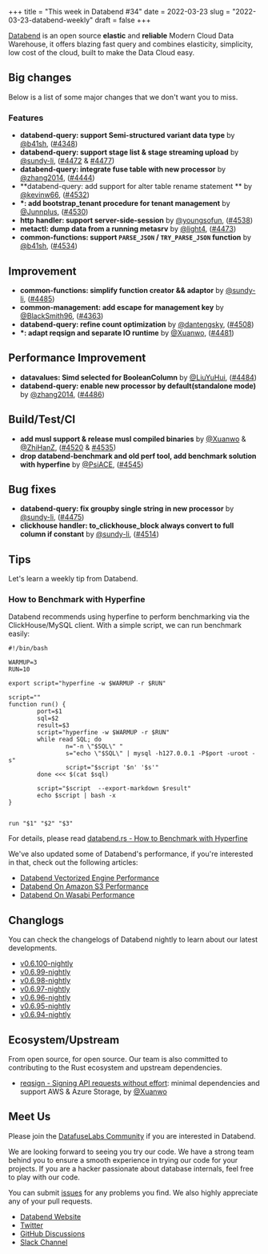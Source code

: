+++
title = "This week in Databend #34"
date = 2022-03-23
slug = "2022-03-23-databend-weekly"
draft = false
+++

[Databend](https://github.com/datafuselabs/databend) is an open source **elastic** and **reliable** Modern Cloud Data Warehouse, it offers blazing fast query and combines elasticity, simplicity, low cost of the cloud, built to make the Data Cloud easy.

## Big changes

Below is a list of some major changes that we don't want you to miss.

### Features

- **databend-query: support Semi-structured variant data type** by [@b41sh](https://github.com/b41sh), ([#4348](https://github.com/datafuselabs/databend/pull/4348))
- **databend-query: support stage list & stage streaming upload** by [@sundy-li](https://github.com/sundy-li), ([#4472](https://github.com/datafuselabs/databend/pull/4472) & [#4477](https://github.com/datafuselabs/databend/pull/4477))
- **databend-query: integrate fuse table with new processor** by [@zhang2014](https://github.com/zhang2014), ([#4444](https://github.com/datafuselabs/databend/pull/4444))
- **databend-query: add support for alter table rename statement ** by [@kevinw66](https://github.com/kevinw66), ([#4532](https://github.com/datafuselabs/databend/pull/4532))
- **\*: add bootstrap_tenant procedure for tenant management** by [@Junnplus](https://github.com/Junnplus), ([#4530](https://github.com/datafuselabs/databend/pull/4530))
- **http handler: support server-side-session** by [@youngsofun](https://github.com/youngsofun), ([#4538](https://github.com/datafuselabs/databend/pull/4538))
- **metactl: dump data from a running metasrv** by [@light4](https://github.com/light4), ([#4473](https://github.com/datafuselabs/databend/pull/4473))
- **common-functions: support `PARSE_JSON` / `TRY_PARSE_JSON` function** by [@b41sh](https://github.com/b41sh), ([#4534](https://github.com/datafuselabs/databend/pull/4534))

## Improvement

- **common-functions: simplify function creator && adaptor** by [@sundy-li](https://github.com/sundy-li), ([#4485](https://github.com/datafuselabs/databend/pull/4485))
- **common-management: add escape for management key** by [@BlackSmith96](https://github.com/BlackSmith96), ([#4363](https://github.com/datafuselabs/databend/pull/4363))
- **databend-query: refine count optimization** by [@dantengsky](https://github.com/dantengsky), ([#4508](https://github.com/datafuselabs/databend/pull/4508))
- **\*: adapt reqsign and separate IO runtime** by [@Xuanwo](https://github.com/Xuanwo), ([#4481](https://github.com/datafuselabs/databend/pull/4481))

## Performance Improvement

- **datavalues: Simd selected for BooleanColumn** by [@LiuYuHui](https://github.com/LiuYuHui), ([#4484](https://github.com/datafuselabs/databend/pull/4484))
- **databend-query: enable new processor by default(standalone mode)** by [@zhang2014](https://github.com/zhang2014), ([#4486](https://github.com/datafuselabs/databend/pull/4486))

## Build/Test/CI

- **add musl support & release musl compiled binaries** by [@Xuanwo](https://github.com/Xuanwo) & [@ZhiHanZ](https://github.com/ZhiHanZ), ([#4520](https://github.com/datafuselabs/databend/pull/4520) & [#4535](https://github.com/datafuselabs/databend/pull/4535))
- **drop databend-benchmark and old perf tool, add benchmark solution with hyperfine** by [@PsiACE](https://github.com/PsiACE), ([#4545](https://github.com/datafuselabs/databend/pull/4545))

## Bug fixes

- **databend-query: fix groupby single string in new processor** by [@sundy-li](https://github.com/sundy-li), ([#4475](https://github.com/datafuselabs/databend/pull/4475))
- **clickhouse handler: to_clickhouse_block always convert to full column if constant** by [@sundy-li](https://github.com/sundy-li), ([#4514](https://github.com/datafuselabs/databend/pull/4514))

## Tips

Let's learn a weekly tip from Databend.

### How to Benchmark with Hyperfine

Databend recommends using hyperfine to perform benchmarking via the ClickHouse/MySQL client. With a simple script, we can run benchmark easily:

```shell
#!/bin/bash

WARMUP=3
RUN=10

export script="hyperfine -w $WARMUP -r $RUN"

script=""
function run() {
        port=$1
        sql=$2
        result=$3
        script="hyperfine -w $WARMUP -r $RUN"
        while read SQL; do
                n="-n \"$SQL\" "
                s="echo \"$SQL\" | mysql -h127.0.0.1 -P$port -uroot -s"
                script="$script '$n' '$s'"
        done <<< $(cat $sql)

        script="$script  --export-markdown $result"
        echo $script | bash -x
}


run "$1" "$2" "$3"
```

For details, please read [databend.rs - How to Benchmark with Hyperfine](https://databend.rs/doc/faq/how-to-benchmark-with-hyperfine)

We've also updated some of Databend's performance, if you're interested in that, check out the following articles:

- [Databend Vectorized Engine Performance](https://databend.rs/doc/performance/local-vector-performance)
- [Databend On Amazon S3 Performance](https://databend.rs/doc/performance/ec2-s3-performance)
- [Databend On Wasabi Performance](https://databend.rs/doc/performance/ec2-wasabi-performance)

## Changlogs

You can check the changelogs of Databend nightly to learn about our latest developments.

- [v0.6.100-nightly](https://github.com/datafuselabs/databend/releases/tag/v0.6.100-nightly)
- [v0.6.99-nightly](https://github.com/datafuselabs/databend/releases/tag/v0.6.99-nightly)
- [v0.6.98-nightly](https://github.com/datafuselabs/databend/releases/tag/v0.6.98-nightly)
- [v0.6.97-nightly](https://github.com/datafuselabs/databend/releases/tag/v0.6.97-nightly)
- [v0.6.96-nightly](https://github.com/datafuselabs/databend/releases/tag/v0.6.96-nightly)
- [v0.6.95-nightly](https://github.com/datafuselabs/databend/releases/tag/v0.6.95-nightly)
- [v0.6.94-nightly](https://github.com/datafuselabs/databend/releases/tag/v0.6.94-nightly)

## Ecosystem/Upstream

From open source, for open source. Our team is also committed to contributing to the Rust ecosystem and upstream dependencies.

- [reqsign - Signing API requests without effort](https://github.com/Xuanwo/reqsign): minimal dependencies and support AWS & Azure Storage, by [@Xuanwo](https://github.com/Xuanwo)

## Meet Us

Please join the [DatafuseLabs Community](https://github.com/datafuselabs/) if you are interested in Databend.

We are looking forward to seeing you try our code. We have a strong team behind you to ensure a smooth experience in trying our code for your projects.
If you are a hacker passionate about database internals, feel free to play with our code.

You can submit [issues](https://github.com/datafuselabs/databend/issues) for any problems you find. We also highly appreciate any of your pull requests.

- [Databend Website](https://databend.rs)
- [Twitter](https://twitter.com/Datafuse_Labs)
- [GitHub Discussions](https://github.com/datafuselabs/databend/discussions)
- [Slack Channel](https://link.databend.rs/join-slack)
